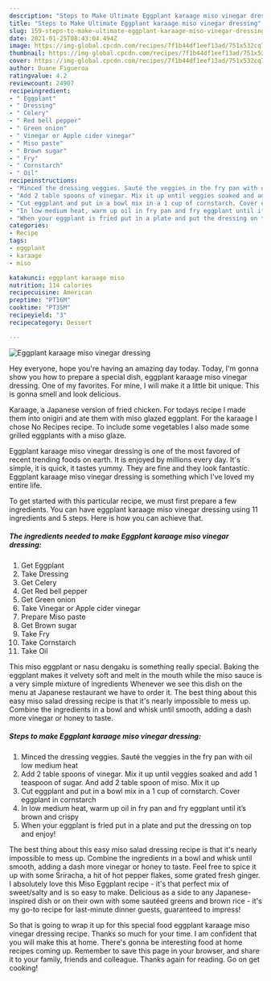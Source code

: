 ```yaml
---
description: "Steps to Make Ultimate Eggplant karaage miso vinegar dressing"
title: "Steps to Make Ultimate Eggplant karaage miso vinegar dressing"
slug: 159-steps-to-make-ultimate-eggplant-karaage-miso-vinegar-dressing
date: 2021-01-25T08:43:04.494Z
image: https://img-global.cpcdn.com/recipes/7f1b44df1eef13ad/751x532cq70/eggplant-karaage-miso-vinegar-dressing-recipe-main-photo.jpg
thumbnail: https://img-global.cpcdn.com/recipes/7f1b44df1eef13ad/751x532cq70/eggplant-karaage-miso-vinegar-dressing-recipe-main-photo.jpg
cover: https://img-global.cpcdn.com/recipes/7f1b44df1eef13ad/751x532cq70/eggplant-karaage-miso-vinegar-dressing-recipe-main-photo.jpg
author: Duane Figueroa
ratingvalue: 4.2
reviewcount: 24907
recipeingredient:
- " Eggplant"
- " Dressing"
- " Celery"
- " Red bell pepper"
- " Green onion"
- " Vinegar or Apple cider vinegar"
- " Miso paste"
- " Brown sugar"
- " Fry"
- " Cornstarch"
- " Oil"
recipeinstructions:
- "Minced the dressing veggies. Sauté the veggies in the fry pan with oil low medium heat"
- "Add 2 table spoons of vinegar. Mix it up until veggies soaked and add 1 teaspoon of sugar. And add 2 table spoon of miso. Mix it up"
- "Cut eggplant and put in a bowl mix in a 1 cup of cornstarch. Cover eggplant in cornstarch"
- "In low medium heat, warm up oil in fry pan and fry eggplant until it’s brown and crispy"
- "When your eggplant is fried put in a plate and put the dressing on top and enjoy!"
categories:
- Recipe
tags:
- eggplant
- karaage
- miso

katakunci: eggplant karaage miso 
nutrition: 114 calories
recipecuisine: American
preptime: "PT16M"
cooktime: "PT35M"
recipeyield: "3"
recipecategory: Dessert

---
```



![Eggplant karaage miso vinegar dressing](https://img-global.cpcdn.com/recipes/7f1b44df1eef13ad/751x532cq70/eggplant-karaage-miso-vinegar-dressing-recipe-main-photo.jpg)

Hey everyone, hope you're having an amazing day today. Today, I'm gonna show you how to prepare a special dish, eggplant karaage miso vinegar dressing. One of my favorites. For mine, I will make it a little bit unique. This is gonna smell and look delicious.

Karaage, a Japanese version of fried chicken. For todays recipe I made them into onigiri and ate them with miso glazed eggplant. For the karaage I chose No Recipes recipe. To include some vegetables I also made some grilled eggplants with a miso glaze.

Eggplant karaage miso vinegar dressing is one of the most favored of recent trending foods on earth. It is enjoyed by millions every day. It's simple, it is quick, it tastes yummy. They are fine and they look fantastic. Eggplant karaage miso vinegar dressing is something which I've loved my entire life.


To get started with this particular recipe, we must first prepare a few ingredients. You can have eggplant karaage miso vinegar dressing using 11 ingredients and 5 steps. Here is how you can achieve that.

<!--inarticleads1-->

##### The ingredients needed to make Eggplant karaage miso vinegar dressing:

1. Get  Eggplant
1. Take  Dressing
1. Get  Celery
1. Get  Red bell pepper
1. Get  Green onion
1. Take  Vinegar or Apple cider vinegar
1. Prepare  Miso paste
1. Get  Brown sugar
1. Take  Fry
1. Take  Cornstarch
1. Take  Oil


This miso eggplant or nasu dengaku is something really special. Baking the eggplant makes it velvety soft and melt in the mouth while the miso sauce is a very simple mixture of ingredients Whenever we see this dish on the menu at Japanese restaurant we have to order it. The best thing about this easy miso salad dressing recipe is that it&#39;s nearly impossible to mess up. Combine the ingredients in a bowl and whisk until smooth, adding a dash more vinegar or honey to taste. 

<!--inarticleads2-->

##### Steps to make Eggplant karaage miso vinegar dressing:

1. Minced the dressing veggies. Sauté the veggies in the fry pan with oil low medium heat
1. Add 2 table spoons of vinegar. Mix it up until veggies soaked and add 1 teaspoon of sugar. And add 2 table spoon of miso. Mix it up
1. Cut eggplant and put in a bowl mix in a 1 cup of cornstarch. Cover eggplant in cornstarch
1. In low medium heat, warm up oil in fry pan and fry eggplant until it’s brown and crispy
1. When your eggplant is fried put in a plate and put the dressing on top and enjoy!


The best thing about this easy miso salad dressing recipe is that it&#39;s nearly impossible to mess up. Combine the ingredients in a bowl and whisk until smooth, adding a dash more vinegar or honey to taste. Feel free to spice it up with some Sriracha, a hit of hot pepper flakes, some grated fresh ginger. I absolutely love this Miso Eggplant recipe - it&#39;s that perfect mix of sweet/salty and is so easy to make. Delicious as a side to any Japanese-inspired dish or on their own with some sautéed greens and brown rice - it&#39;s my go-to recipe for last-minute dinner guests, guaranteed to impress! 

So that is going to wrap it up for this special food eggplant karaage miso vinegar dressing recipe. Thanks so much for your time. I am confident that you will make this at home. There's gonna be interesting food at home recipes coming up. Remember to save this page in your browser, and share it to your family, friends and colleague. Thanks again for reading. Go on get cooking!
